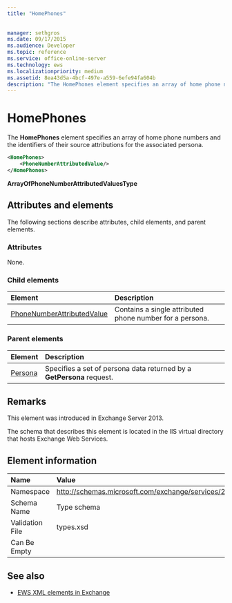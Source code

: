 ```yaml
---
title: "HomePhones"
 
 
manager: sethgros
ms.date: 09/17/2015
ms.audience: Developer
ms.topic: reference
ms.service: office-online-server
ms.technology: ews
ms.localizationpriority: medium
ms.assetid: 8ea43d5a-4bcf-497e-a559-6efe94fa604b
description: "The HomePhones element specifies an array of home phone numbers and the identifiers of their source attributions for the associated persona."
---
```


# HomePhones

The **HomePhones** element specifies an array of home phone numbers and the identifiers of their source attributions for the associated persona. 
  
```XML
<HomePhones>
    <PhoneNumberAttributedValue/>
</HomePhones>
```

 **ArrayOfPhoneNumberAttributedValuesType**
## Attributes and elements

The following sections describe attributes, child elements, and parent elements.
  
### Attributes

None.
  
### Child elements

|**Element**|**Description**|
|:-----|:-----|
|[PhoneNumberAttributedValue](phonenumberattributedvalue.md) <br/> |Contains a single attributed phone number for a persona.  <br/> |
   
### Parent elements

|**Element**|**Description**|
|:-----|:-----|
|[Persona](persona.md) <br/> |Specifies a set of persona data returned by a **GetPersona** request.  <br/> |
   
## Remarks

This element was introduced in Exchange Server 2013.
  
The schema that describes this element is located in the IIS virtual directory that hosts Exchange Web Services.
  
## Element information

|**Name**|**Value**|
|:-----|:-----|
|Namespace  <br/> |http://schemas.microsoft.com/exchange/services/2006/types  <br/> |
|Schema Name  <br/> |Type schema  <br/> |
|Validation File  <br/> |types.xsd  <br/> |
|Can Be Empty  <br/> ||
   
## See also



- [EWS XML elements in Exchange](ews-xml-elements-in-exchange.md)

